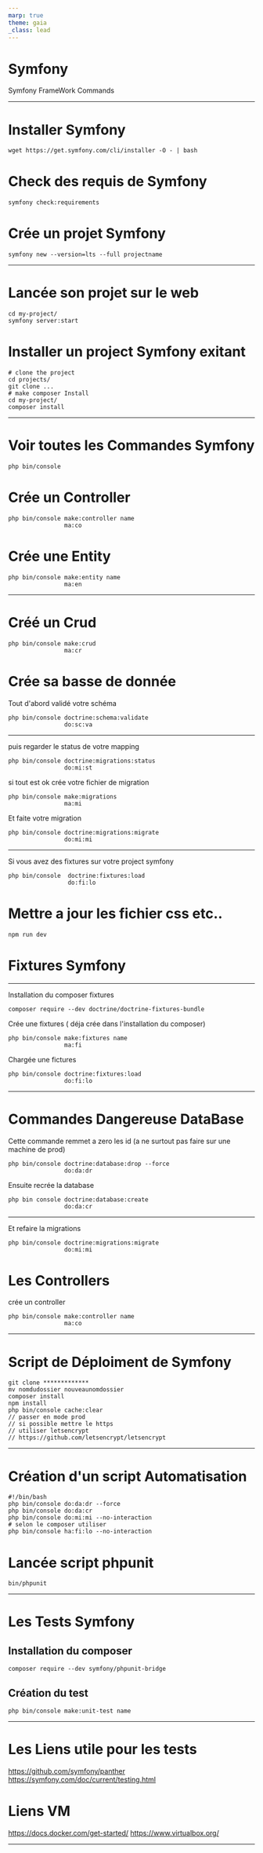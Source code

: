 ```yaml
---
marp: true
theme: gaia
_class: lead
---
```


# **Symfony**

Symfony FrameWork Commands

---

# Installer **Symfony**

```
wget https://get.symfony.com/cli/installer -O - | bash
```
# Check des requis de  **Symfony**

```
symfony check:requirements
```

# Crée un projet **Symfony**

```
symfony new --version=lts --full projectname
```

---

# Lancée son projet sur le web

```
cd my-project/
symfony server:start
```

# Installer un project **Symfony** exitant 

```
# clone the project
cd projects/
git clone ...
# make composer Install 
cd my-project/
composer install
```
---

# Voir toutes les Commandes **Symfony**

```
php bin/console
```
# Crée un Controller
```
php bin/console make:controller name
                ma:co
```

# Crée une Entity
```
php bin/console make:entity name
                ma:en
```

---
# Créé un Crud
```
php bin/console make:crud
                ma:cr
```

# Crée sa basse de donnée
Tout d'abord validé votre schéma 
```
php bin/console doctrine:schema:validate
                do:sc:va
```
---
puis regarder le status de votre mapping 
```
php bin/console doctrine:migrations:status
                do:mi:st
````
si tout est ok crée votre fichier de migration 
```
php bin/console make:migrations
                ma:mi
```
Et faite votre migration
```
php bin/console doctrine:migrations:migrate
                do:mi:mi
```

---
Si vous avez des fixtures sur votre project symfony
```
php bin/console  doctrine:fixtures:load
                 do:fi:lo
```

# Mettre a jour les fichier css etc..
```
npm run dev 
```
# Fixtures **Symfony**

---
Installation du composer fixtures
```
composer require --dev doctrine/doctrine-fixtures-bundle
```
Crée une fixtures ( déja crée dans l'installation du composer)
```
php bin/console make:fixtures name
                ma:fi
```
Chargée une fictures
```
php bin/console doctrine:fixtures:load
                do:fi:lo
```
---

# Commandes Dangereuse **DataBase**
Cette commande remmet a zero les id
(a ne surtout pas faire sur une machine de prod)

```
php bin/console doctrine:database:drop --force
                do:da:dr
```
Ensuite recrée la database 
```
php bin console doctrine:database:create
                do:da:cr
```
---

Et refaire la migrations 
```
php bin/console doctrine:migrations:migrate
                do:mi:mi
```

# Les Controllers

crée un controller 
```
php bin/console make:controller name
                ma:co
```

---


# Script de Déploiment de Symfony
```
git clone *************
mv nomdudossier nouveaunomdossier
composer install
npm install
php bin/console cache:clear
// passer en mode prod 
// si possible mettre le https
// utiliser letsencrypt
// https://github.com/letsencrypt/letsencrypt
```
---

# Création d'un script Automatisation 

```
#!/bin/bash
php bin/console do:da:dr --force
php bin/console do:da:cr
php bin/console do:mi:mi --no-interaction
# selon le composer utiliser 
php bin/console ha:fi:lo --no-interaction 
```
# Lancée script phpunit
```
bin/phpunit
```
---

# Les Tests **Symfony**
## Installation du composer

```
composer require --dev symfony/phpunit-bridge 
```

## Création du test
```
php bin/console make:unit-test name
```
---

# Les Liens utile pour les tests 
https://github.com/symfony/panther
https://symfony.com/doc/current/testing.html

# Liens VM 
https://docs.docker.com/get-started/
https://www.virtualbox.org/

---